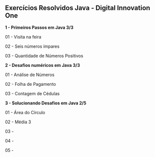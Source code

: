## Exercícios Resolvidos Java - Digital Innovation One

**1 - Primeiros Passos em Java 3/3** 

01 - Visita na feira

02 - Seis números ímpares

03 - Quantidade de Números Positivos

**2 - Desafios numéricos em Java 3/3**

01 - Análise de Números

02 - Folha de Pagamento

03 - Contagem de Cédulas

**3 - Solucionando Desafios em Java 2/5** 

01 - Área do Círculo

02 - Média 3

03 - 

04 - 

05 -